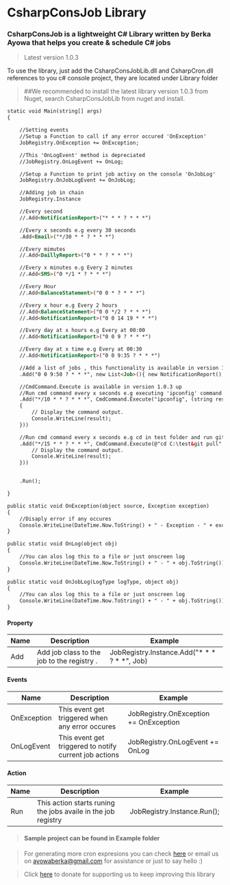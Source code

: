 # CsharpConsJob Library
### CsharpConsJob is a lightweight C# Library written by Berka Ayowa that helps you create & schedule C# jobs

>Latest version 1.0.3

To use the library, just  add the CsharpConsJobLib.dll and CsharpCron.dll references to you c# console project, they are located under Library folder
>##We recommended to install the latest library version 1.0.3 from Nuget, search CsharpConsJobLib from nuget and install.

```html
static void Main(string[] args)
{

    //Setting events
    //Setup a Function to call if any error occured 'OnException'
    JobRegistry.OnException += OnException;

    //This 'OnLogEvent' method is depreciated
    //JobRegistry.OnLogEvent += OnLog;

    //Setup a Function to print job activy on the console 'OnJobLog'
    JobRegistry.OnJobLogEvent += OnJobLog;

    //Adding job in chain
    JobRegistry.Instance

    //Every second
    //.Add<NotificationReport>("* * * ? * * *")

    //Every x seconds e.g every 30 seconds
    .Add<Email>("*/30 * * ? * * *")

    //Every mimutes
    //.Add<DaillyReport>("0 * * ? * * *")

    //Every x minutes e.g Every 2 minutes
    //.Add<SMS>("0 */1 * ? * * *")

    //Every Hour
    //.Add<BalanceStatement>("0 0 * ? * * *")

    //Every x hour e.g Every 2 hours
    //.Add<BalanceStatement>("0 0 */2 ? * * *")
    //.Add<NotificationReport>("0 0 14 19 * * *")

    //Every day at x hours e.g Every at 00:00
    //.Add<NotificationReport>("0 0 9 ? * * *")

    //Every day at x time e.g Every at 00:30
    //.Add<NotificationReport>("0 0 9:35 ? * * *")

    //Add a list of jobs , this functionality is available in version 1.0.2 up
    .Add("0 0 9:50 ? * * *", new List<Job>(){ new NotificationReport(), new BalanceStatement()})

    //CmdCommand.Execute is available in version 1.0.3 up
    //Run cmd command every x seconds e.g executing 'ipconfig' command every 10 seconds
    .Add("*/10 * * ? * * *", CmdCommand.Execute("ipconfig", (string result) =>
    {
        // Display the command output.
        Console.WriteLine(result);
    }))

    //Run cmd command every x seconds e.g cd in test folder and run git pull command every 10 seconds
    .Add("*/15 * * ? * * *", CmdCommand.Execute(@"cd C:\test&git pull", (string result) => {
        // Display the command output.
        Console.WriteLine(result);
    }))


    .Run();

}

public static void OnException(object source, Exception exception)
{
    //Disaply error if any occures
    Console.WriteLine(DateTime.Now.ToString() + " - Exception - " + exception.Message);
}

public static void OnLog(object obj)
{
    //You can alos log this to a file or just onscreen log
    Console.WriteLine(DateTime.Now.ToString() + " - " + obj.ToString());
}

public static void OnJobLog(LogType logType, object obj)
{
    //You can alos log this to a file or just onscreen log
    Console.WriteLine(DateTime.Now.ToString() + " - " + obj.ToString());
}
```

#### Property
| Name | Description | Example | 
| --- | --- | --- |
| Add | Add job class to the job to the registry .| JobRegistry.Instance.Add<NotificationReport>("* * * ? * *", Job) 

#### Events
| Name | Description | Example | 
| --- | --- | --- |
| OnException | This event get triggered when any error occures| JobRegistry.OnException += OnException
| OnLogEvent | This event get triggered to notify current job actions| JobRegistry.OnLogEvent += OnLog

#### Action
| Name | Description | Example | 
| --- | --- | --- |
| Run | This action starts runing the jobs availe in the job registry| JobRegistry.Instance.Run();

>#### Sample project can be found in Example folder

>For generating more cron expresions  you can check [here](https://www.freeformatter.com/cron-expression-generator-quartz.html) or email us on ayowaberka@gmail.com for assistance or just to say hello :)

>Click [here](https://www.paypal.com/donate/?hosted_button_id=3EUXREY22UMGQ) to donate for supporting us to keep improving this library  
